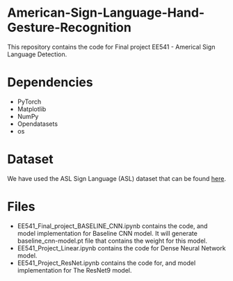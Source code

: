 # American-Sign-Language-Hand-Gesture-Recognition

This repository contains the code for Final project EE541 - Americal Sign Language Detection.

# Dependencies

- PyTorch
- Matplotlib
- NumPy
- Opendatasets
- os

# Dataset

We have used the ASL Sign Language (ASL) dataset that can be found [here](https://www.kaggle.com/datasets/grassknoted/asl-alphabet). 

# Files

- EE541_Final_project_BASELINE_CNN.ipynb contains the code, and model implementation for Baseline CNN model. It will generate baseline_cnn-model.pt file that contains the weight for this model. 
- EE541_Project_Linear.ipynb contains the code for Dense Neural Network model. 
- EE541_Project_ResNet.ipynb contains the code for, and model implementation for The ResNet9 model. 

